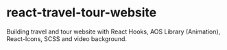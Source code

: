 # react-travel-tour-website
Building travel and tour website with React Hooks, AOS Library (Animation), React-Icons, SCSS and video background.

